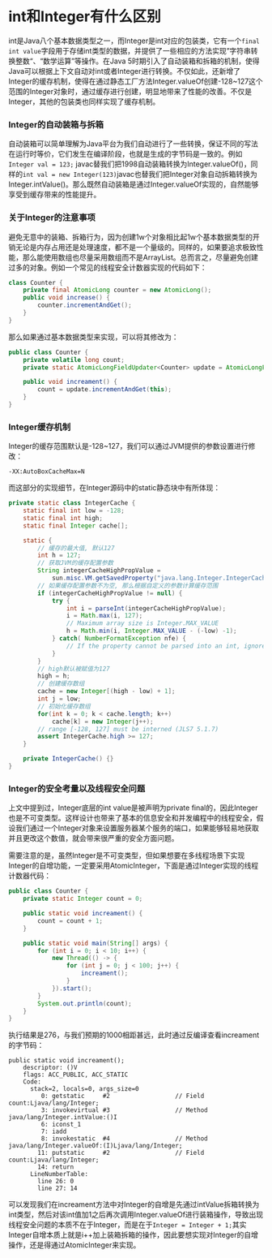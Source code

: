# int和Integer有什么区别
int是Java八个基本数据类型之一，而Integer是int对应的包装类，它有一个```final int value```字段用于存储int类型的数据，并提供了一些相应的方法实现”字符串转换整数“、“数学运算”等操作。在Java 5时期引入了自动装箱和拆箱的机制，使得Java可以根据上下文自动对int或者Integer进行转换。不仅如此，还新增了Integer的缓存机制，使得在通过静态工厂方法Integer.valueOf创建-128~127这个范围的Integer对象时，通过缓存进行创建，明显地带来了性能的改善。不仅是Integer，其他的包装类也同样实现了缓存机制。

### Integer的自动装箱与拆箱
自动装箱可以简单理解为Java平台为我们自动进行了一些转换，保证不同的写法在运行时等价，它们发生在编译阶段，也就是生成的字节码是一致的。例如```Integer val = 123;```
javac替我们把1998自动装箱转换为Integer.valueOf()，同样的```int val = new Integer(123)```javac也替我们把Integer对象自动拆箱转换为Integer.intValue()。那么既然自动装箱是通过Integer.valueOf实现的，自然能够享受到缓存带来的性能提升。

### 关于Integer的注意事项
避免无意中的装箱、拆箱行为，因为创建1w个对象相比起1w个基本数据类型的开销无论是内存占用还是处理速度，都不是一个量级的。同样的，如果要追求极致性能，那么能使用数组也尽量采用数组而不是ArrayList。总而言之，尽量避免创建过多的对象。例如一个常见的线程安全计数器实现的代码如下：
```java
class Counter { 
	private final AtomicLong counter = new AtomicLong(); 
	public void increase() { 
		counter.incrementAndGet();
	}
}
```
那么如果通过基本数据类型来实现，可以将其修改为：
```java
public class Counter {
    private volatile long count;
    private static AtomicLongFieldUpdater<Counter> update = AtomicLongFieldUpdater.newUpdater(Counter.class, "count");

    public void increament() {
        count = update.incrementAndGet(this);
    }
}
```

### Integer缓存机制
Integer的缓存范围默认是-128~127，我们可以通过JVM提供的参数设置进行修改：
```
-XX:AutoBoxCacheMax=N
```
而这部分的实现细节，在Integer源码中的static静态块中有所体现：
```java
private static class IntegerCache {
	static final int low = -128;
	static final int high;
	static final Integer cache[];

	static {
		// 缓存的最大值, 默认127
		int h = 127;
		// 获取JVM的缓存配置参数
		String integerCacheHighPropValue =
			sun.misc.VM.getSavedProperty("java.lang.Integer.IntegerCache.high");
		// 如果缓存配置参数不为空, 那么根据自定义的参数计算缓存范围
		if (integerCacheHighPropValue != null) {
			try {
				int i = parseInt(integerCacheHighPropValue);
				i = Math.max(i, 127);
				// Maximum array size is Integer.MAX_VALUE
				h = Math.min(i, Integer.MAX_VALUE - (-low) -1);
			} catch( NumberFormatException nfe) {
				// If the property cannot be parsed into an int, ignore it.
			}
		}
		// high默认被赋值为127
		high = h;
		// 创建缓存数组
		cache = new Integer[(high - low) + 1];
		int j = low;
		// 初始化缓存数组
		for(int k = 0; k < cache.length; k++)
			cache[k] = new Integer(j++);
		// range [-128, 127] must be interned (JLS7 5.1.7)
		assert IntegerCache.high >= 127;
	}

	private IntegerCache() {}
}
```

### Integer的安全考量以及线程安全问题
上文中提到过，Integer底层的int value是被声明为private final的，因此Integer也是不可变类型。这样设计也带来了基本的信息安全和并发编程中的线程安全，假设我们通过一个Integer对象来设置服务器某个服务的端口，如果能够轻易地获取并且更改这个数值，就会带来很严重的安全方面问题。  

需要注意的是，虽然Integer是不可变类型，但如果想要在多线程场景下实现Integer的自增功能，一定要采用AtomicInteger，下面是通过Integer实现的线程计数器代码：
```java
public class Counter {
    private static Integer count = 0;

    public static void increament() {
        count = count + 1;
    }

    public static void main(String[] args) {
        for (int i = 0; i < 10; i++) {
            new Thread(() -> {
                for (int j = 0; j < 100; j++) {
                    increament();
                }
            }).start();
        }
        System.out.println(count);
    }
}
```
执行结果是276，与我们预期的1000相距甚远，此时通过反编译查看increament的字节码：
```
public static void increament();
	descriptor: ()V
	flags: ACC_PUBLIC, ACC_STATIC
	Code:
	  stack=2, locals=0, args_size=0
		 0: getstatic     #2                  // Field count:Ljava/lang/Integer;
		 3: invokevirtual #3                  // Method java/lang/Integer.intValue:()I
		 6: iconst_1
		 7: iadd
		 8: invokestatic  #4                  // Method java/lang/Integer.valueOf:(I)Ljava/lang/Integer;
		11: putstatic     #2                  // Field count:Ljava/lang/Integer;
		14: return
	  LineNumberTable:
		line 26: 0
		line 27: 14
```
可以发现我们在increament方法中对Integer的自增是先通过intValue拆箱转换为int类型，然后对该int值加1之后再次调用Integer.valueOf进行装箱操作，导致出现线程安全问题的本质不在于Integer，而是在于```Integer = Integer + 1;```其实Integer自增本质上就是i++加上装箱拆箱的操作，因此要想实现对Integer的自增操作，还是得通过AtomicInteger来实现。